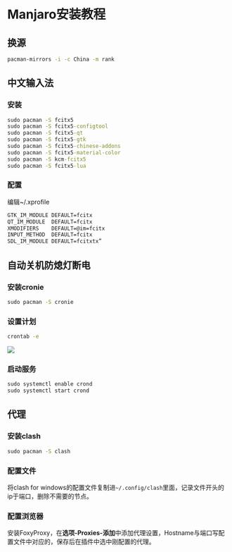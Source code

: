 # Manjaro安装教程

## 换源

```cmd
pacman-mirrors -i -c China -m rank
```

## 中文输入法

### 安装

```cmd
sudo pacman -S fcitx5 
sudo pacman -S fcitx5-configtool  
sudo pacman -S fcitx5-qt
sudo pacman -S fcitx5-gtk
sudo pacman -S fcitx5-chinese-addons
sudo pacman -S fcitx5-material-color
sudo pacman -S kcm-fcitx5
sudo pacman -S fcitx5-lua
```

### 配置

编辑~/.xprofile

```cmd
GTK_IM_MODULE DEFAULT=fcitx
QT_IM_MODULE  DEFAULT=fcitx
XMODIFIERS    DEFAULT=@im=fcitx
INPUT_METHOD  DEFAULT=fcitx
SDL_IM_MODULE DEFAULT=fcitxtx”
```

## 自动关机防熄灯断电

### 安装cronie

```cmd
sudo pacman -S cronie
```

### 设置计划

```cmd
crontab -e
```

![](../assets/2878dc01d49030ace5cf0e84439a9c06dd6c03d0.jpeg)

### 启动服务

```cmd
sudo systemctl enable crond
sudo systemctl start crond
```

## 代理

### 安装clash

```cmd
sudo pacman -S clash
```

### 配置文件

将clash for windows的配置文件复制进`~/.config/clash`里面，记录文件开头的ip于端口，删除不需要的节点。

### 配置浏览器

安装FoxyProxy，在**选项-Proxies-添加**中添加代理设置，Hostname与端口写配置文件中对应的，保存后在插件中选中刚配置的代理。
